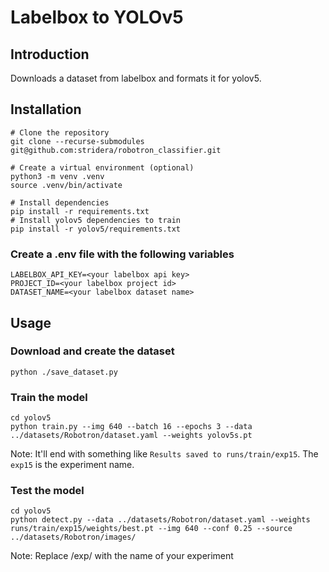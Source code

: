 # Labelbox to YOLOv5

## Introduction

Downloads a dataset from labelbox and formats it for yolov5.

## Installation

```
# Clone the repository
git clone --recurse-submodules git@github.com:stridera/robotron_classifier.git

# Create a virtual environment (optional)
python3 -m venv .venv
source .venv/bin/activate

# Install dependencies
pip install -r requirements.txt
# Install yolov5 dependencies to train
pip install -r yolov5/requirements.txt
```

### Create a .env file with the following variables

```
LABELBOX_API_KEY=<your labelbox api key>
PROJECT_ID=<your labelbox project id>
DATASET_NAME=<your labelbox dataset name>
```

## Usage

### Download and create the dataset

```
python ./save_dataset.py
```

### Train the model

```
cd yolov5
python train.py --img 640 --batch 16 --epochs 3 --data ../datasets/Robotron/dataset.yaml --weights yolov5s.pt
```

Note: It'll end with something like `Results saved to runs/train/exp15`. The `exp15` is the experiment name.

### Test the model

```
cd yolov5
python detect.py --data ../datasets/Robotron/dataset.yaml --weights runs/train/exp15/weights/best.pt --img 640 --conf 0.25 --source ../datasets/Robotron/images/
```

Note: Replace /exp/ with the name of your experiment

